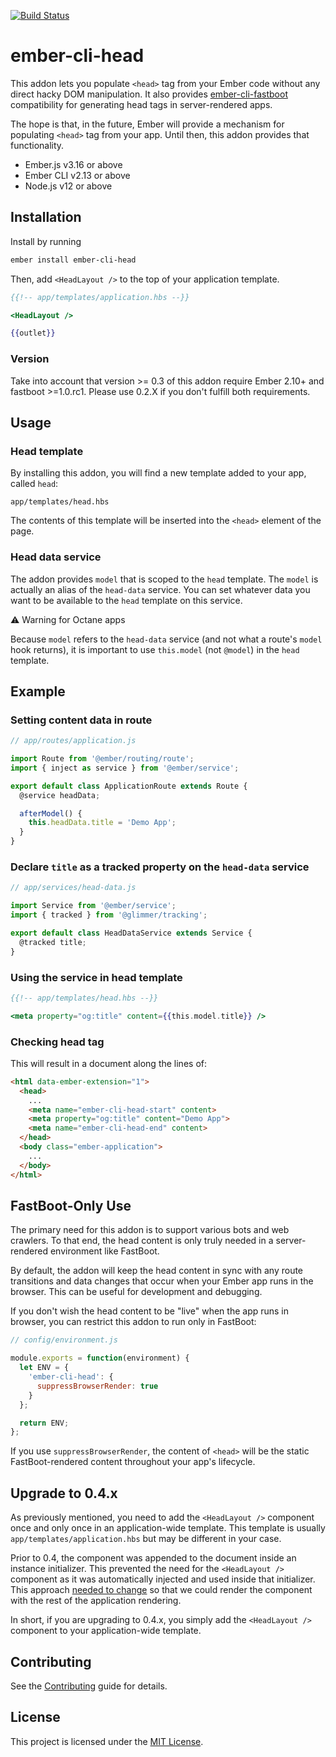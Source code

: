 [![Build Status](https://github.com/ronco/ember-cli-head/workflows/Build/badge.svg?branch=master)](https://github.com/ronco/ember-cli-head/actions?query=branch%3Amaster+workflow%3A%22Build%22)

# ember-cli-head

This addon lets you populate `<head>` tag from your Ember code without any direct hacky DOM manipulation. It also provides [ember-cli-fastboot](https://github.com/ember-fastboot/ember-cli-fastboot) compatibility for generating head tags in server-rendered apps.

The hope is that, in the future, Ember will provide a mechanism for populating `<head>` tag from your app. Until then, this addon provides that functionality.

* Ember.js v3.16 or above
* Ember CLI v2.13 or above
* Node.js v12 or above


## Installation

Install by running

```bash
ember install ember-cli-head
```

Then, add `<HeadLayout />` to the top of your application template.

```handlebars
{{!-- app/templates/application.hbs --}}

<HeadLayout />

{{outlet}}
```


### Version

Take into account that version >= 0.3 of this addon require Ember 2.10+ and fastboot >=1.0.rc1. Please use 0.2.X if you don't fulfill both requirements.


## Usage

### Head template

By installing this addon, you will find a new template added to your app, called `head`:

```
app/templates/head.hbs
```

The contents of this template will be inserted into the `<head>` element of the page.


### Head data service

The addon provides `model` that is scoped to the `head` template. The `model` is actually an alias of the `head-data` service. You can set whatever data you want to be available to the `head` template on this service.

⚠️ Warning for Octane apps

Because `model` refers to the `head-data` service (and not what a route's `model` hook returns), it is important to use `this.model` (not `@model`) in the `head` template.


## Example

### Setting content data in route

```javascript
// app/routes/application.js

import Route from '@ember/routing/route';
import { inject as service } from '@ember/service';

export default class ApplicationRoute extends Route {
  @service headData;

  afterModel() {
    this.headData.title = 'Demo App';
  }
}
```

### Declare `title` as a tracked property on the `head-data` service

```javascript
// app/services/head-data.js

import Service from '@ember/service';
import { tracked } from '@glimmer/tracking';

export default class HeadDataService extends Service {
  @tracked title;
}
```

### Using the service in head template

```handlebars
{{!-- app/templates/head.hbs --}}

<meta property="og:title" content={{this.model.title}} />
```


### Checking head tag

This will result in a document along the lines of:

```html
<html data-ember-extension="1">
  <head>
    ...
    <meta name="ember-cli-head-start" content>
    <meta property="og:title" content="Demo App">
    <meta name="ember-cli-head-end" content>
  </head>
  <body class="ember-application">
    ...
  </body>
</html>
```


## FastBoot-Only Use

The primary need for this addon is to support various bots and web crawlers. To that end, the head content is only truly needed in a server-rendered environment like FastBoot.

By default, the addon will keep the head content in sync with any route transitions and data changes that occur when your Ember app runs in the browser. This can be useful for development and debugging.

If you don't wish the head content to be "live" when the app runs in browser, you can restrict this addon to run only in FastBoot:

```javascript
// config/environment.js

module.exports = function(environment) {
  let ENV = {
    'ember-cli-head': {
      suppressBrowserRender: true
    }
  };

  return ENV;
};
```

If you use `suppressBrowserRender`, the content of `<head>` will be the static FastBoot-rendered content throughout your app's lifecycle.


## Upgrade to 0.4.x

As previously mentioned, you need to add the `<HeadLayout />` component once and only once in an application-wide template. This template is usually `app/templates/application.hbs` but may be different in your case.

Prior to 0.4, the component was appended to the document inside an instance initializer. This prevented the need for the `<HeadLayout />` component as it was automatically injected and used inside that initializer. This approach [needed to change](https://github.com/ronco/ember-cli-head/pull/37) so that we could render the component with the rest of the application rendering.

In short, if you are upgrading to 0.4.x, you simply add the `<HeadLayout />` component to your application-wide template.


## Contributing

See the [Contributing](CONTRIBUTING.md) guide for details.


## License

This project is licensed under the [MIT License](LICENSE.md).
